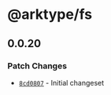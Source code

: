 # @arktype/fs

## 0.0.20

### Patch Changes

- [`8cd0807`](https://github.com/arktypeio/arktype/commit/8cd080783fdbd8eefea54d5c04d99cd88b36c0eb) - Initial changeset
